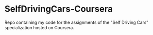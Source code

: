 # SelfDrivingCars-Coursera
Repo containing my code for the assignments of the "Self Driving Cars" specialization hosted on Coursera.
